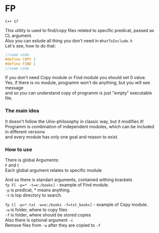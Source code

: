 # FP
```C++ 17```<br>

This utility is used to find/copy files related to specific predicat, passed as CL argument.<br>
Also you can exlude all thing you don't need in ```WhatToInclude.h```<br>
Let's see, how to do that:<br>
```cpp
//some code
#define COPY 1
#define FIND 1
//some code
```
If you don't need Copy module or Find module you should set 0 value.<br>
Yes, if there is no module, programm won't do anything, but you will see message<br>
and so you can understand copy of programm is just "empty" executable file.<br>

### The main idea
It doesn't follow the Unix-philosophy in classic way, but it modifies it!<br>
Programm is combination of independent modules, which can be included in different versions<br>
and every module has only one goal and reason to exist.<br>

### How to use
There is global Arguments:<br>
```F``` and ```C```<br>
Each global argument relates to specific module<br>

And so there is standart arguments, contained withing brackets<br>
```fp F[ -p=* -t=e:/books]```                  - example of Find module.<br>
```-p``` is predicat, * means anything.<br>
```-t``` is top directory to search.<br>


```fp C[ -p=*.txt -w=e:/books -f=txt_books]``` - example of Copy module.<br>
```-w``` is folder, where to copy files<br>
```-f``` is folder, where should be stored copies<br>
Also there is optional argument ```-c ```<br>
Remove files from ```-w``` after they are copied to ```-f```<br>

